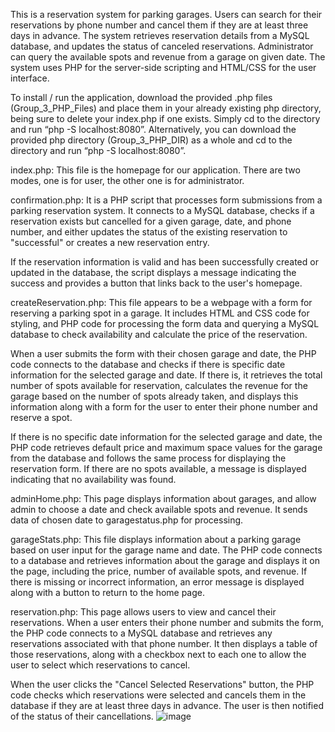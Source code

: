 
This is a reservation system for parking garages. Users can search for their reservations by phone number and cancel them if they are at least three days in advance. The system retrieves reservation details from a MySQL database, and updates the status of canceled reservations. Administrator can query the available spots and revenue from a garage on given date. The system uses PHP for the server-side scripting and HTML/CSS for the user interface.

To install / run the application, download the provided .php files (Group_3_PHP_Files) and place them in your already existing php directory, being sure to delete your index.php if one exists. Simply cd to the directory and run “php -S localhost:8080”. Alternatively, you can download the provided php directory (Group_3_PHP_DIR) as a whole and cd to the directory and run “php -S localhost:8080”. 

index.php:
This file is the homepage for our application. There are two modes, one is for user, the other one is for administrator. 

confirmation.php: 
It is a PHP script that processes form submissions from a parking reservation system. It connects to a MySQL database, checks if a reservation exists but cancelled for a given garage, date, and phone number, and either updates the status of the existing reservation to "successful" or creates a new reservation entry.

If the reservation information is valid and has been successfully created or updated in the database, the script displays a message indicating the success and provides a button that links back to the user's homepage.

createReservation.php: 
This file appears to be a webpage with a form for reserving a parking spot in a garage. It includes HTML and CSS code for styling, and PHP code for processing the form data and querying a MySQL database to check availability and calculate the price of the reservation.

When a user submits the form with their chosen garage and date, the PHP code connects to the database and checks if there is specific date information for the selected garage and date. If there is, it retrieves the total number of spots available for reservation, calculates the revenue for the garage based on the number of spots already taken, and displays this information along with a form for the user to enter their phone number and reserve a spot.

If there is no specific date information for the selected garage and date, the PHP code retrieves default price and maximum space values for the garage from the database and follows the same process for displaying the reservation form. If there are no spots available, a message is displayed indicating that no availability was found.

adminHome.php:
This page displays information about garages, and allow admin to choose a date and check available spots and revenue. It sends data of chosen date to garagestatus.php for processing.

garageStats.php:
This file displays information about a parking garage based on user input for the garage name and date. The PHP code connects to a database and retrieves information about the garage and displays it on the page, including the price, number of available spots, and revenue. If there is missing or incorrect information, an error message is displayed along with a button to return to the home page.


reservation.php:
This page allows users to view and cancel their reservations. When a user enters their phone number and submits the form, the PHP code connects to a MySQL database and retrieves any reservations associated with that phone number. It then displays a table of those reservations, along with a checkbox next to each one to allow the user to select which reservations to cancel.

When the user clicks the "Cancel Selected Reservations" button, the PHP code checks which reservations were selected and cancels them in the database if they are at least three days in advance. The user is then notified of the status of their cancellations.
![image](https://github.com/XinlingWang0628/Parking-Database-Management-System/assets/105673895/d3962d01-8f47-49bf-970a-9fae6775c5bf)
